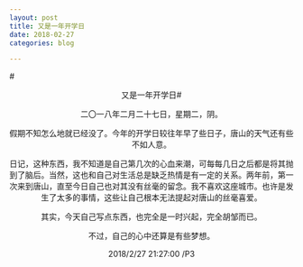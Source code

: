 ```yaml
---
layout: post
title: 又是一年开学日
date: 2018-02-27
categories: blog

---
```

#<center>又是一年开学日#

二〇一八年二月二十七日，星期二，阴。

假期不知怎么地就已经没了。今年的开学日较往年早了些日子，唐山的天气还有些不如人意。

日记，这种东西，我不知道是自己第几次的心血来潮，可每每几日之后都是将其抛到了脑后。当然，这也和自己对生活总是缺乏热情是有一定的关系。两年前，第一次来到唐山，直至今日自己也对其没有丝毫的留念。我不喜欢这座城市。也许是发生了太多的事情，这些让自己根本无法提起对唐山的丝毫喜爱。

其实，今天自己写点东西，也完全是一时兴起，完全胡邹而已。

不过，自己的心中还算是有些梦想。

2018/2/27 21:27:00 /P3
